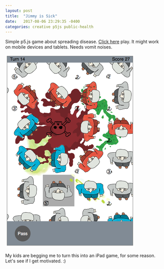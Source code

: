 ```yaml
---
layout: post
title:  "Jimmy is Sick"
date:   2017-08-06 23:29:35 -0400
categories: creative p5js public-health
---
```


Simple p5.js game about spreading disease. [Click here][click-here] play. It might work on mobile devices and tablets. Needs vomit noises.

![screenshot](/assets/2017-08-06-jimmy.png)

My kids are begging me to turn this into an iPad game, for some reason. Let's see if I get motivated. :)


[click-here]: jimmy_is_sick/index.html